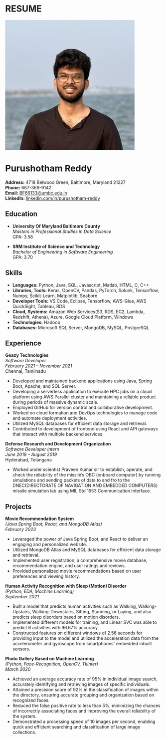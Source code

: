 
# RESUME
![Purushotham's Profile Picture](./purush.jpeg)
# Purushotham Reddy 

**Address:** 4718 Belwood Green, Baltimore, Maryland 21227  
**Phone:** 667-369-9142  
**Email:** BF66133@umbc.edu.in  
**LinkedIn:** [linkedin.com/in/purushotham-reddy](linkedin.com/in/purushotham-reddy)

## Education

- **University Of Maryland Baltimore County**  
  *Masters in Professional Studies in Data Science*  
  GPA: 3.58

- **SRM Institute of Science and Technology**  
  *Bachelor of Engineering in Software Engineering*  
  GPA: 3.70

## Skills

- **Languages:** Python, Java, SQL, Javascript, Matlab, HTML, C, C++
- **Libraries, Tools:** Keras, OpenCV, Pandas, PyTorch, Splunk, Tensorflow, Numpy, Scikit-Learn, Matplotlib, Seaborn
- **Developer Tools:** VS Code, Eclipse, Tensorflow, AWS-Glue, AWS QuickSight, Tableau, RDS
- **Cloud, Systems:** Amazon Web Services(S3, RDS, EC2, Lambda, Redshift, Athena), Azure, Google Cloud Platform, Windows
- **Technologies:** Hadoop
- **Databases:** Microsoft SQL Server, MongoDB, MySQL, PostgreSQL

## Experience

**Geazy Technologies**  
*Software Developer*  
*February 2021 – November 2021*  
Chennai, Tamilnadu

- Developed and maintained backend applications using Java, Spring Boot, Apache, and SQL Server.
- Developing a serverless application to execute HPC jobs on a cloud platform using AWS Parallel cluster and maintaining a reliable product during periods of massive dynamic scale.
- Employed GitHub for version control and collaborative development.
- Worked on cloud formation and DevOps technologies to manage code and automate deployment activities.
- Utilized MySQL databases for efficient data storage and retrieval.
- Contributed to development of frontend using React and API gateways that interact with multiple backend services.

**Defense Research and Development Organization**  
*Software Developer Intern*  
*June 2019 – August 2019*  
Hyderabad, Telangana

- Worked under scientist Praveen Kumar sir to establish, operate, and check the reliability of the missile’s OBC (onboard computer) by running simulations and sending packets of data to and fro to the DNEC(DIRECTORATE OF NAVIGATION AND EMBEDDED COMPUTERS) missile simulation lab using MIL Std 1553 Communication Interface.

## Projects

**Movie Recommendation System**  
*(Java Spring Boot, React, and MongoDB Atlas)*  
*February 2023*

- Leveraged the power of Java Spring Boot, and React to deliver an engaging and personalized website.
- Utilized MongoDB Atlas and MySQL databases for efficient data storage and retrieval.
- Implemented user registration, a comprehensive movie database, recommendation engine, and user ratings and reviews.
- Provided personalized movie recommendations based on user preferences and viewing history.

**Human Activity Recognition with Sleep (Motion) Disorder**  
*(Python, EDA, Machine Learning)*  
*September 2021*

- Built a model that predicts human activities such as Walking, Walking-Upstairs, Walking-Downstairs, Sitting, Standing, or Laying, and also predicts sleep disorders based on motion disorders.
- Implemented different models for training, and Linear SVC was able to predict 6 activities with 96.67% accuracy.
- Constructed features on different windows of 2.56 seconds for providing input to the model and utilized the acceleration data from the accelerometer and gyroscope from smartphones' embedded inbuilt sensors.

**Photo Gallery Based on Machine Learning**  
*(Python, Face-Recognition, OpenCV, Tkinter)*  
*March 2020*

- Achieved an average accuracy rate of 95% in individual image search, accurately identifying and retrieving images of specific individuals.
- Attained a precision score of 92% in the classification of images within the directory, ensuring accurate grouping and organization based on recognized faces.
- Reduced the false positive rate to less than 5%, minimizing the chances of incorrectly associating faces and improving the overall reliability of the system.
- Demonstrated a processing speed of 10 images per second, enabling quick and efficient searching and classification of large image collections.
